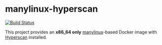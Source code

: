 # manylinux-hyperscan

[![Build Status](https://travis-ci.org/darvid/manylinux-hyperscan.svg?branch=master)](https://travis-ci.org/darvid/manylinux-hyperscan)

This project provides an **x86_64 only** [manylinux][1]-based Docker
image with [Hyperscan][2] installed.

[1]: https://github.com/pypa/manylinux
[2]: https://github.com/intel/hyperscan
